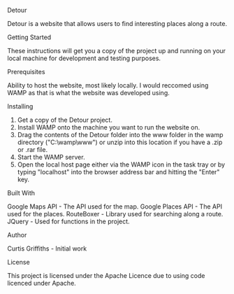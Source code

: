 Detour

Detour is a website that allows users to find interesting places along a route.

Getting Started

These instructions will get you a copy of the project up and running on your local machine for development and testing purposes.

Prerequisites

Ability to host the website, most likely locally. I would reccomed using WAMP as that is what the website was developed using.

Installing

1. Get a copy of the Detour project.
2. Install WAMP onto the machine you want to run the website on.
3. Drag the contents of the Detour folder into the www folder in the wamp directory ("C:\wamp\www") or unzip into this location if you have a .zip or .rar file.
4. Start the WAMP server.
5. Open the local host page either via the WAMP icon in the task tray or by typing "localhost" into the browser address bar and hitting the "Enter" key.

Built With

Google Maps API - The API used for the map.
Google Places API - The API used for the places.
RouteBoxer - Library used for searching along a route.
JQuery - Used for functions in the project.

Author

Curtis Griffiths - Initial work

License

This project is licensed under the Apache Licence due to using code licenced under Apache.
